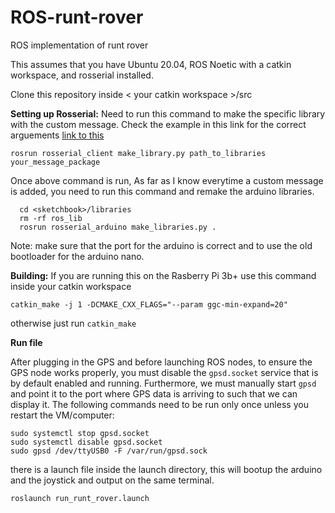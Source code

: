 # ROS-runt-rover
ROS implementation of runt rover

This assumes that you have Ubuntu 20.04, ROS Noetic with a catkin workspace, and rosserial installed. 

Clone this repository inside < your catkin workspace >/src 

**Setting up Rosserial:**
Need to run this command to make the specific library with the custom message.
Check the example in this link for the correct arguements
[link to this](http://wiki.ros.org/rosserial_arduino/Tutorials/Adding%20Custom%20Messages)

```
rosrun rosserial_client make_library.py path_to_libraries your_message_package
```

Once above command is run, As far as I know everytime a custom message is added, you need to run this command and remake the arduino libraries.
```
  cd <sketchbook>/libraries
  rm -rf ros_lib
  rosrun rosserial_arduino make_libraries.py .
```
Note: make sure that the port for the arduino is correct and to use the old bootloader for the arduino nano. 

**Building:** 
If you are running this on the Rasberry Pi 3b+ 
use this command inside your catkin workspace 
```
catkin_make -j 1 -DCMAKE_CXX_FLAGS="--param ggc-min-expand=20"
```
otherwise just run ```catkin_make```

**Run file**

After plugging in the GPS and before launching ROS nodes, to ensure the GPS node works properly, you must disable the `gpsd.socket` service that is by default enabled and running. Furthermore, we must manually start `gpsd` and point it to the port where GPS data is arriving to such that we can display it. The following commands need to be run only once unless you restart the VM/computer:

```
sudo systemctl stop gpsd.socket
sudo systemctl disable gpsd.socket
sudo gpsd /dev/ttyUSB0 -F /var/run/gpsd.sock
```

there is a launch file inside the launch directory, this will bootup the arduino and the joystick and output on the same terminal.

```roslaunch run_runt_rover.launch```
